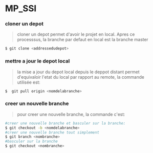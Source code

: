 # MP_SSI

### cloner un depot
>cloner un depot permet d'avoir le projet en local. Apres ce processsus, la branche par defaut en local est la branche master 

```bash
$ git clone <addressedudepot>
```
### mettre a jour le depot local
>la mise a jour du depot local depuis le deppot distant permet d'equivaloir l'etat du local par rapport au remote, 
la commande utilisée est: 
```bash
$  git pull origin <nomdelabranche>
```
### creer un nouvelle branche
> pour creer une nouvelle branche, la commande c'est:

 ```bash
 #creer une nouvelle branche et basculer sur la branche:
 $ git checkout -b <nomdelabranche>
 #creer une nouvelle branche tout simplement
 $ git branch <nombranche>
 #basculer sur la branche
 $ git checkout <nombranche>
  ```


